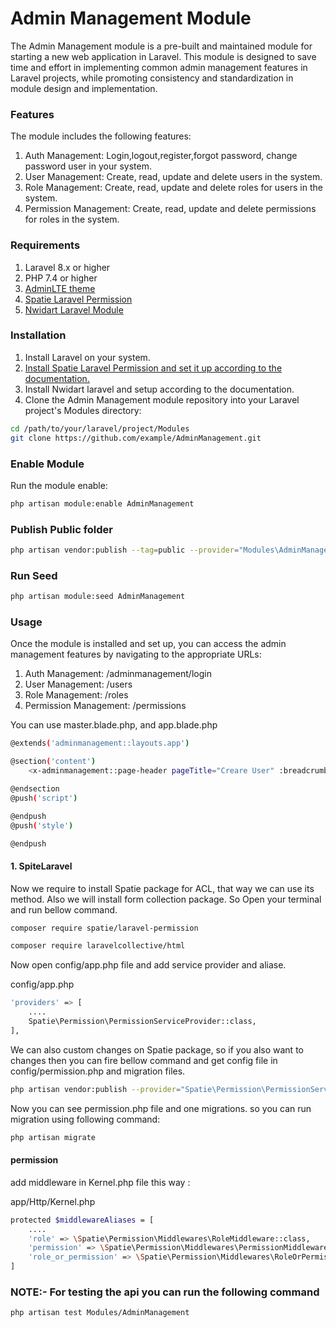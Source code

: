 # Admin Management Module

The Admin Management module is a pre-built and maintained module for starting a new web application in Laravel. This module is designed to save time and effort in implementing common admin management features in Laravel projects, while promoting consistency and standardization in module design and implementation.

### Features

The module includes the following features:

1. Auth Management: Login,logout,register,forgot password, change password user in your system.
2. User Management: Create, read, update and delete users in the system.
3. Role Management: Create, read, update and delete roles for users in the system.
4. Permission Management: Create, read, update and delete permissions for roles in the system.

### Requirements
1. Laravel 8.x or higher
2. PHP 7.4 or higher
3. [AdminLTE theme](https://adminlte.io/)
4. [Spatie Laravel Permission](https://spatie.be/docs/laravel-permission/v5/introduction)
5. [Nwidart Laravel Module](https://nwidart.com/laravel-modules/v6/introduction)

### Installation

1. Install Laravel on your system.
2. [Install Spatie Laravel Permission and set it up according to the documentation.](#1-spiteLaravel)
3. Install Nwidart laravel and setup according to the documentation.
4. Clone the Admin Management module repository into your Laravel project's Modules directory:

```bash
cd /path/to/your/laravel/project/Modules
git clone https://github.com/example/AdminManagement.git
```

### Enable Module
Run the module enable:

```bash
php artisan module:enable AdminManagement
```

### Publish Public folder

```bash
php artisan vendor:publish --tag=public --provider="Modules\AdminManagement\Providers\AdminManagementServiceProvider"
```

### Run Seed

```bash
php artisan module:seed AdminManagement
```

### Usage
Once the module is installed and set up, you can access the admin management features by navigating to the appropriate URLs:

1. Auth Management: /adminmanagement/login
2. User Management: /users
3. Role Management: /roles
4. Permission Management: /permissions

You can use master.blade.php, and app.blade.php

```bash
@extends('adminmanagement::layouts.app')

@section('content')
    <x-adminmanagement::page-header pageTitle="Creare User" :breadcrumbs="['Home', 'Creare User']" />

@endsection
@push('script')

@endpush
@push('style')

@endpush
```

#### 1. SpiteLaravel

Now we require to install Spatie package for ACL, that way we can use its method. Also we will install form collection package. So Open your terminal and run bellow command.

```bash
composer require spatie/laravel-permission
```

```bash
composer require laravelcollective/html
```

Now open config/app.php file and add service provider and aliase.

config/app.php

```bash
'providers' => [
	....
	Spatie\Permission\PermissionServiceProvider::class,
],
```
We can also custom changes on Spatie package, so if you also want to changes then you can fire bellow command and get config file in config/permission.php and migration files.

```bash
php artisan vendor:publish --provider="Spatie\Permission\PermissionServiceProvider"

```

Now you can see permission.php file and one migrations. so you can run migration using following command:
```bash
php artisan migrate

```

#### permission

add middleware in Kernel.php file this way :

app/Http/Kernel.php
```bash
protected $middlewareAliases = [
    ....
    'role' => \Spatie\Permission\Middlewares\RoleMiddleware::class,
    'permission' => \Spatie\Permission\Middlewares\PermissionMiddleware::class,
    'role_or_permission' => \Spatie\Permission\Middlewares\RoleOrPermissionMiddleware::class,
]
```


### NOTE:- For testing the api you can run the following command

```bash
php artisan test Modules/AdminManagement
```


